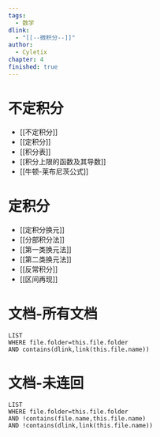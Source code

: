 ```yaml
---
tags:
  - 数学
dlink:
  - "[[--微积分--]]"
author:
  - Cyletix
chapter: 4
finished: true
---
```

# 不定积分
- [[不定积分]]
- [[定积分]]
- [[积分表]]
- [[积分上限的函数及其导数]]
- [[牛顿-莱布尼茨公式]]
# 定积分
- [[定积分换元]]
- [[分部积分法]]
- [[第一类换元法]]
- [[第二类换元法]]
- [[反常积分]] 
- [[区间再现]]

# 文档-所有文档
```dataview
LIST
WHERE file.folder=this.file.folder
AND contains(dlink,link(this.file.name))
```
# 文档-未连回
```dataview
LIST
WHERE file.folder=this.file.folder
AND !contains(file.name,this.file.name)
AND !contains(dlink,link(this.file.name))
```